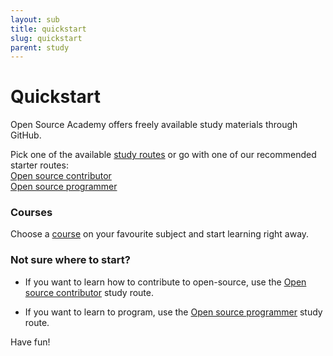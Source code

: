 ```yaml
---
layout: sub
title: quickstart
slug: quickstart
parent: study
---
```

# Quickstart
Open Source Academy offers freely available study materials through GitHub.

Pick one of the available [study routes](/category/routes) or go with one of our recommended starter routes:  
[Open source contributor](/category/routes/contributor.md)  
[Open source programmer](/category/routes/programmer.md)  

### Courses
Choose a [course](/category/courses) on your favourite subject and start learning right away.

### Not sure where to start?

- If you want to learn how to contribute to open-source, use the [Open source contributor](/category/routes/contributor.md) study route.

- If you want to learn to program, use the [Open source programmer](/category/routes/programmer.md) study route.

Have fun!
